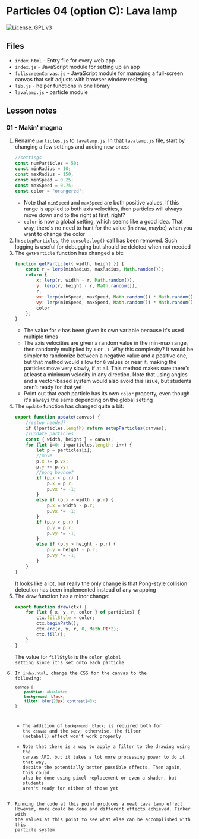 # Particles 04 (option C): Lava lamp

[![License: GPL v3](https://img.shields.io/badge/License-GPLv3-blue.svg)](https://www.gnu.org/licenses/gpl-3.0)

## Files

* <code>index.html</code> - Entry file for every web app
* <code>index.js</code> - JavaScript module for setting up an app
* <code>fullscreenCanvas.js</code> - JavaScript module for managing a full-screen canvas that self adjusts with browser window resizing
* <code>lib.js</code> - helper functions in one library
* <code>lavalamp.js</code> - particle module

## Lesson notes

### 01 - Makin' magma

1. Rename <code>particles.js</code> to <code>lavalamp.js</code>. In that <code>lavalamp.js</code> file, start by changing a few settings and adding new ones:
    ```js
    //settings
    const numParticles = 50;
    const minRadius = 10;
    const maxRadius = 150;
    const minSpeed = 0.25;
    const maxSpeed = 0.75;
    const color = "orangered";
    ```
    * Note that <code>minSpeed</code> and <code>maxSpeed</code> are both positive values. If this range is applied to both axis velocities, then particles will always move down and to the right at first, right?
    * <code>color</code> is now a global setting, which seems like a good idea. That way, there's no need to hunt for the value (in <code>draw</code>, maybe) when you want to change the color
2. In <code>setupParticles</code>, the <code>console.log()</code> call has been removed. Such logging is useful for debugging but should be deleted when not needed
3. The <code>getParticle</code> function has changed a bit:
    ```js
    function getParticle({ width, height }) {
        const r = lerp(minRadius, maxRadius, Math.random());
        return {
            x: lerp(r, width - r, Math.random()),
            y: lerp(r, height - r, Math.random()),
            r,
            vx: lerp(minSpeed, maxSpeed, Math.random()) * Math.random() < 0.5 ? 1 : -1,
            vy: lerp(minSpeed, maxSpeed, Math.random()) * Math.random() < 0.5 ? 1 : -1,
            color
        };
    }
    ```
    * The value for <code>r</code> has been given its own variable because it's used multiple times 
    * The axis velocities are given a random value in the min-max range, then randomly multiplied by <code>1</code> or <code>-1</code>. Why this complexity? It would be simpler to randomize between a negative value and a positive one, but that method would allow for <code>0</code> values or near it, making the particles move very slowly, if at all. This method makes sure there's at least a minimum velocity in any direction. Note that using angles and a vector-based system would also avoid this issue, but students aren't ready for that yet
    * Point out that each particle has its own <code>color</code> property, even though it's always the same depending on the global setting
4. The <code>update</code> function has changed quite a bit:
    ```js
    export function update(canvas) {
        //setup needed?
        if (!particles.length) return setupParticles(canvas);
        //update particles
        const { width, height } = canvas;
        for (let i=0; i<particles.length; i++) {
            let p = particles[i];
            //move
            p.x += p.vx;
            p.y += p.vy;
            //pong bounce?
            if (p.x < p.r) {
                p.x = p.r;
                p.vx *= -1;
            }
            else if (p.x > width - p.r) {
                p.x = width - p.r;
                p.vx *= -1;
            }
            if (p.y < p.r) {
                p.y = p.r;
                p.vy *= -1;
            }
            else if (p.y > height - p.r) {
                p.y = height - p.r;
                p.vy *= -1;
            }
        }
    }
    ```
    It looks like a lot, but really the only change is that Pong-style collision detection has been implemented instead of any wrapping
5. The <code>draw</code> function has a minor change:
    ```js
    export function draw(ctx) {
        for (let { x, y, r, color } of particles) {
            ctx.fillStyle = color;
            ctx.beginPath();
            ctx.arc(x, y, r, 0, Math.PI*2);
            ctx.fill();
        }
    }
    ```
    The value for <code>fillStyle</code> is the <code>color</color> global setting since it's set onto each particle
6. In <code>index.html</code>, change the CSS for the canvas to the following:
    ```css
    canvas { 
        position: absolute; 
        background: black;
        filter: blur(20px) contrast(40); 
    }
    ```
    * The addition of <code>background: black;</code> is required both for the <code>canvas</code> and the <code>body</code>; otherwise, the filter (metaball) effect won't work properly
    * Note that there is a way to apply a filter to the drawing using the canvas API, but it takes a lot more processing power to do it that way, despite the potentially better possible effects. Then again, this could also be done using pixel replacement or even a shader, but students aren't ready for either of those yet
7. Running the code at this point produces a neat lava lamp effect. However, more could be done and different effects achieved. Tinker with the values at this point to see what else can be accomplished with this particle system